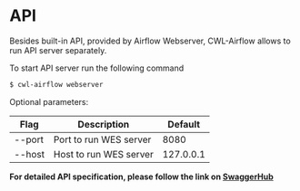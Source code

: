 # API

Besides built-in API, provided by Airflow Webserver, CWL-Airflow allows to run API server separately.

To start API server run the following command
```sh
$ cwl-airflow webserver
```

Optional parameters:

| Flag   | Description            | Default   |
| ------ | ---------------------- | --------- |
| --port | Port to run WES server | 8080      |
| --host | Host to run WES server | 127.0.0.1 |

**For detailed API specification, please follow the link on [SwaggerHub](https://app.swaggerhub.com/apis/michael-kotliar/cwl_airflow_workflow_execution_service/1.0.0)**
